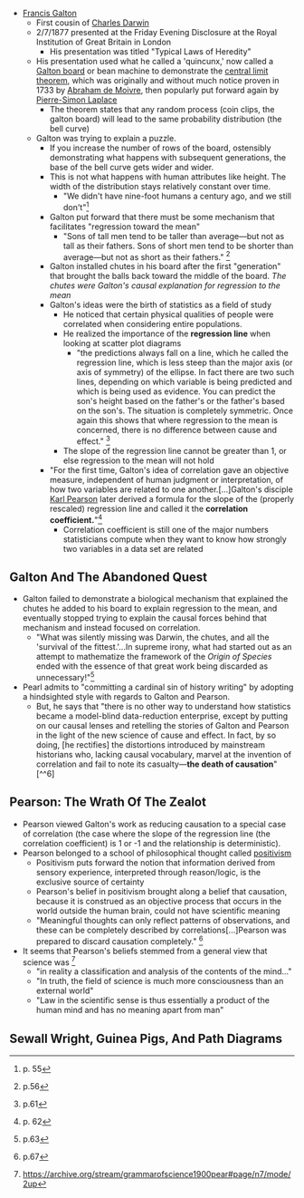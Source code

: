 - [Francis Galton](https://en.wikipedia.org/wiki/Francis_Galton)
	- First cousin of [Charles Darwin](https://en.wikipedia.org/wiki/Charles_Darwin)
	- 2/7/1877 presented at the Friday Evening Disclosure at the Royal Institution of Great Britain in London
		- His presentation was titled "Typical Laws of Heredity"
	- His presentation used what he called a 'quincunx,' now called a [Galton board](https://en.wikipedia.org/wiki/Bean_machine) or bean machine to demonstrate the [central limit theorem](https://en.wikipedia.org/wiki/Central_limit_theorem), which was originally and without much notice proven in 1733 by [Abraham de Moivre](https://en.wikipedia.org/wiki/Abraham_de_Moivre), then popularly put forward again by [Pierre-Simon Laplace](https://en.wikipedia.org/wiki/Pierre-Simon_Laplace)
		- The theorem states that any random process (coin clips, the galton board) will lead to the same probability distribution (the bell curve)
	- Galton was trying to explain a puzzle.
		- If you increase the number of rows of the board, ostensibly demonstrating what happens with subsequent generations, the base of the bell curve gets wider and wider.
		- This is not what happens with human attributes like height. The width of the distribution stays relatively constant over time.
			- "We didn't have nine-foot humans a century ago, and we still don't"[^1]
		- Galton put forward that there must be some mechanism that facilitates "regression toward the mean"
			- "Sons of tall men tend to be taller than average&mdash;but not as tall as their fathers. Sons of short men tend to be shorter than average&mdash;but not as short as their fathers." [^2]
		- Galton installed chutes in his board after the first "generation" that brought the balls back toward the middle of the board. *The chutes were Galton's causal explanation for regression to the mean*
		- Galton's ideas were the birth of statistics as a field of study
			- He noticed that certain physical qualities of people were correlated when considering entire populations.
			- He realized the importance of the **regression line** when looking at scatter plot diagrams
				- "the predictions always fall on a line, which he called the regression line, which is less steep than the major axis (or axis of symmetry) of the ellipse. In fact there are two such lines, depending on which variable is being predicted and which is being used as evidence. You can predict the son's height based on the father's or the father's based on the son's. The situation is completely symmetric. Once again this shows that where regression to the mean is concerned, there is no difference between cause and effect." [^3]
			- The slope of the regression line cannot be greater than 1, or else regression to the mean will not hold
		- "For the first time, Galton's idea of correlation gave an objective measure, independent of human judgment or interpretation, of how two variables are related to one another.[...]Galton's disciple [Karl Pearson](https://en.wikipedia.org/wiki/Karl_Pearson) later derived a formula for the slope of the (properly rescaled) regression line and called it the **correlation coefficient.**"[^4]
			- Correlation coefficient is still one of the major numbers statisticians compute when they want to know how strongly two variables in a data set are related

## Galton And The Abandoned Quest

- Galton failed to demonstrate a biological mechanism that explained the chutes he added to his board to explain regression to the mean, and eventually stopped trying to explain the causal forces behind that mechanism and instead focused on correlation.
	- "What was silently missing was Darwin, the chutes, and all the 'survival of the fittest.'...In supreme irony, what had started out as an attempt to mathematize the framework of the *Origin of Species* ended with the essence of that great work being discarded as unnecessary!"[^5]
- Pearl admits to "committing a cardinal sin of history writing" by adopting a hindsighted style with regards to Galton and Pearson.
	- But, he says that "there is no other way to understand how statistics became a model-blind data-reduction enterprise, except by putting on our causal lenses and retelling the stories of Galton and Pearson in the light of the new science of cause and effect. In fact, by so doing, [he rectifies] the distortions introduced by mainstream historians who, lacking causal vocabulary, marvel at the invention of correlation and fail to note its casualty&mdash;**the death of causation**"[^^6]

## Pearson: The Wrath Of The Zealot

- Pearson viewed Galton's work as reducing causation to a special case of correlation (the case where the slope of the regression line (the correlation coefficient) is 1 or -1 and the relationship is deterministic).
- Pearson belonged to a school of philosophical thought called [positivism](https://en.wikipedia.org/wiki/Positivism)
	- Positivism puts forward the notion that information derived from sensory experience, interpreted through reason/logic, is the exclusive source of certainty
	- Pearson's belief in positivism brought along a belief that causation, because it is construed as an objective process that occurs in the world outside the human brain, could not have scientific meaning
	- "Meaningful thoughts can only reflect patterns of observations, and these can be completely described by correlations[...]Pearson was prepared to discard causation completely." [^7]
- It seems that Pearson's beliefs stemmed from a general view that science was [^8]
	- "in reality a classification and analysis of the contents of the mind..." 
	- "In truth, the field of science is much more consciousness than an external world"
	- "Law in the scientific sense is thus essentially a product of the human mind and has no meaning apart from man"

## Sewall Wright, Guinea Pigs, And Path Diagrams

[^1]: p. 55
[^2]: p.56
[^3]: p.61
[^4]: p. 62
[^5]: p.63
[^6]: p.66
[^7]: p.67
[^8]: https://archive.org/stream/grammarofscience1900pear#page/n7/mode/2up